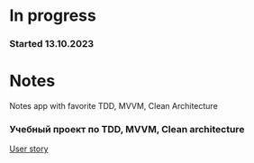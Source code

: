 # In progress
### Started 13.10.2023

# Notes
Notes app with favorite TDD, MVVM, Clean Architecture

### Учебный проект по TDD, MVVM, Clean architecture

[User story](https://www.figma.com/file/qDHVuojUkUOkn2yWveRxKp/Notes?type=design&node-id=0-1&mode=design&t=79RMyRNU54IIRdEs-0)  

[//]: # ([Прототип в Figma]&#40;https://www.figma.com/file/qDHVuojUkUOkn2yWveRxKp/Notes?type=design&node-id=8-2&mode=design&t=79RMyRNU54IIRdEs-0&#41;)

[//]: # ()
[//]: # (### Запуск приложения.)

[//]: # ()
[//]: # (Клонировать ветку `master` этого репозитория и импортировать в **Android Studio**)

[//]: # (```bash)

[//]: # (ssh:)

[//]: # (git@github.com:tprobius/Notes.git)

[//]: # (```)

[//]: # (или)

[//]: # ()
[//]: # (```bash)

[//]: # (https:)

[//]: # (https://github.com/tprobius/Notes.git)

[//]: # (```)

[//]: # ()
[//]: # (Запустить на эмуляторе утройства в Android Studio.)

[//]: # ()
[//]: # (### Генерация APK.)

[//]: # ()
[//]: # (В Android Studio:)

[//]: # (1. ***Build*** menu)

[//]: # (2. ***Generate APK...***)

[//]: # (3. Установить приложение на телефон.)

[//]: # ()
[//]: # (### Стек.)

[//]: # ()
[//]: # (Проект реализован с применением подхода TDD, MVVM + UDF и Clean Architecture. )

[//]: # (AdapterDelegates используется на перспективу дальнейшего развития проекта - для поддержки отображения различных вариантов элементов списка.)

[//]: # ()
[//]: # (- Kotlin)

[//]: # (- Clean Architecture)

[//]: # (- MVVM + UDF)

[//]: # (- View binding)

[//]: # (- Coroutine)

[//]: # (- Dagger/Hilt)

[//]: # (- Room)